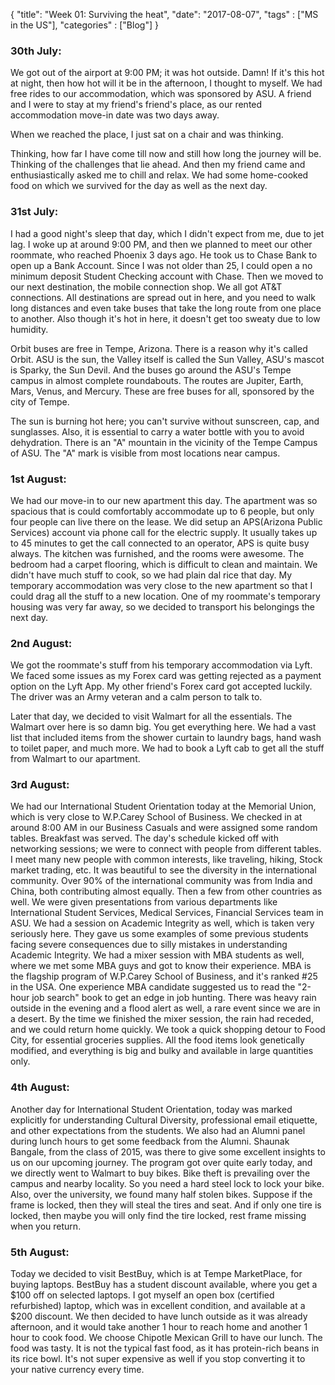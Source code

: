 {
    "title": "Week 01: Surviving the heat",
    "date": "2017-08-07",
    "tags" : ["MS in the US"],
    "categories" : ["Blog"]
}



### 30th July:
We got out of the airport at 9:00 PM; it was hot outside. Damn! If it's this hot at night, then how hot will it be in the afternoon, I thought to myself. We had free rides to our accommodation, which was sponsored by ASU. A friend and I were to stay at my friend's friend's place, as our rented accommodation move-in date was two days away.

When we reached the place, I just sat on a chair and was thinking.

Thinking, how far I have come till now and still how long the journey will be. Thinking of the challenges that lie ahead. And then my friend came and enthusiastically asked me to chill and relax. We had some home-cooked food on which we survived for the day as well as the next day.

### 31st July:

I had a good night's sleep that day, which I didn't expect from me, due to jet lag. I woke up at around 9:00 PM, and then we planned to meet our other roommate, who reached Phoenix 3 days ago. He took us to Chase Bank to open up a Bank Account. Since I was not older than 25, I could open a no minimum deposit Student Checking account with Chase. Then we moved to our next destination, the mobile connection shop. We all got AT&T connections. All destinations are spread out in here, and you need to walk long distances and even take buses that take the long route from one place to another. Also though it's hot in here, it doesn't get too sweaty due to low humidity.

Orbit buses are free in Tempe, Arizona. There is a reason why it's called Orbit. ASU is the sun, the Valley itself is called the Sun Valley, ASU's mascot is Sparky, the Sun Devil. And the buses go around the ASU's Tempe campus in almost complete roundabouts. The routes are Jupiter, Earth, Mars, Venus, and Mercury. These are free buses for all, sponsored by the city of Tempe.

The sun is burning hot here; you can't survive without sunscreen, cap, and sunglasses. Also, it is essential to carry a water bottle with you to avoid dehydration. There is an "A" mountain in the vicinity of the Tempe Campus of ASU. The "A" mark is visible from most locations near campus.

### 1st August:

We had our move-in to our new apartment this day. The apartment was so spacious that is could comfortably accommodate up to 6 people, but only four people can live there on the lease. We did setup an APS(Arizona Public Services) account via phone call for the electric supply. It usually takes up to 45 minutes to get the call connected to an operator, APS is quite busy always. The kitchen was furnished, and the rooms were awesome. The bedroom had a carpet flooring, which is difficult to clean and maintain. We didn't have much stuff to cook, so we had plain dal rice that day. My temporary accommodation was very close to the new apartment so that I could drag all the stuff to a new location. One of my roommate's temporary housing was very far away, so we decided to transport his belongings the next day.

### 2nd August:

We got the roommate's stuff from his temporary accommodation via Lyft. We faced some issues as my Forex card was getting rejected as a payment option on the Lyft App. My other friend's Forex card got accepted luckily. The driver was an Army veteran and a calm person to talk to.

Later that day, we decided to visit Walmart for all the essentials. The Walmart over here is so damn big. You get everything here. We had a vast list that included items from the shower curtain to laundry bags, hand wash to toilet paper, and much more. We had to book a Lyft cab to get all the stuff from Walmart to our apartment.

### 3rd August:

We had our International Student Orientation today at the Memorial Union, which is very close to W.P.Carey School of Business. We checked in at around 8:00 AM in our Business Casuals and were assigned some random tables. Breakfast was served. The day's schedule kicked off with networking sessions; we were to connect with people from different tables. I meet many new people with common interests, like traveling, hiking, Stock market trading, etc. It was beautiful to see the diversity in the international community. Over 90% of the international community was from India and China, both contributing almost equally. Then a few from other countries as well. We were given presentations from various departments like International Student Services, Medical Services, Financial Services team in ASU. We had a session on Academic Integrity as well, which is taken very seriously here. They gave us some examples of some previous students facing severe consequences due to silly mistakes in understanding Academic Integrity. We had a mixer session with MBA students as well, where we met some MBA guys and got to know their experience. MBA is the flagship program of W.P.Carey School of Business, and it's ranked #25 in the USA. One experience MBA candidate suggested us to read the "2-hour job search" book to get an edge in job hunting. There was heavy rain outside in the evening and a flood alert as well, a rare event since we are in a desert. By the time we finished the mixer session, the rain had receded, and we could return home quickly. We took a quick shopping detour to Food City, for essential groceries supplies. All the food items look genetically modified, and everything is big and bulky and available in large quantities only.

### 4th August:

Another day for International Student Orientation, today was marked explicitly for understanding Cultural Diversity, professional email etiquette, and other expectations from the students. We also had an Alumni panel during lunch hours to get some feedback from the Alumni. Shaunak Bangale, from the class of 2015, was there to give some excellent insights to us on our upcoming journey. The program got over quite early today, and we directly went to Walmart to buy bikes. Bike theft is prevailing over the campus and nearby locality. So you need a hard steel lock to lock your bike. Also, over the university, we found many half stolen bikes. Suppose if the frame is locked, then they will steal the tires and seat. And if only one tire is locked, then maybe you will only find the tire locked, rest frame missing when you return.

### 5th August: 

Today we decided to visit BestBuy, which is at Tempe MarketPlace, for buying laptops. BestBuy has a student discount available, where you get a $100 off on selected laptops. I got myself an open box (certified refurbished) laptop, which was in excellent condition, and available at a $200 discount. We then decided to have lunch outside as it was already afternoon, and it would take another 1 hour to reach home and another 1 hour to cook food. We choose Chipotle Mexican Grill to have our lunch. The food was tasty. It is not the typical fast food, as it has protein-rich beans in its rice bowl. It's not super expensive as well if you stop converting it to your native currency every time.

